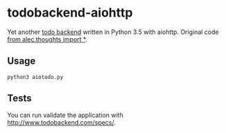# todobackend-aiohttp

Yet another [todo backend](http://todobackend.com) written in Python 3.5 with aiohttp. Original code [from alec.thoughts import \*](http://justanr.github.io/getting-start-with-aiohttpweb-a-todo-tutorial).

## Usage

```
python3 aiotodo.py
```

## Tests

You can run validate the application with http://www.todobackend.com/specs/.
